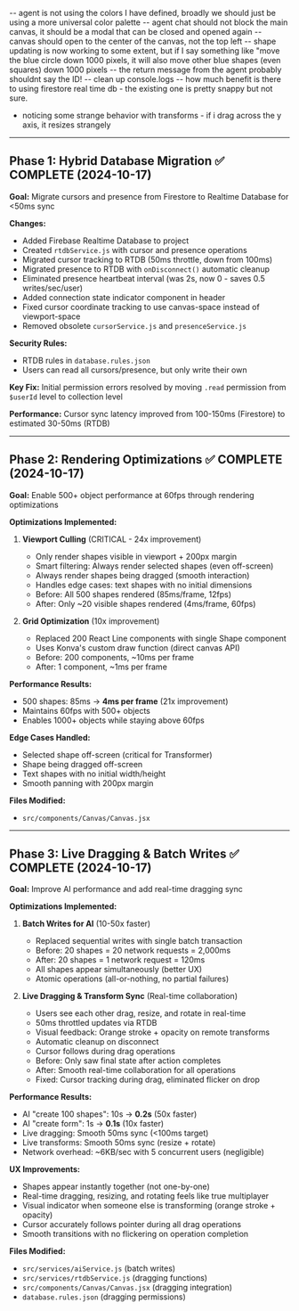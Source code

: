 -- agent is not using the colors I have defined, broadly we should just be using a more universal color palette
-- agent chat should not block the main canvas, it should be a modal that can be closed and opened again
-- canvas should open to the center of the canvas, not the top left
-- shape updating is now working to some extent, but if I say something like "move the blue circle down 1000 pixels, it will also move other blue shapes (even squares) down 1000 pixels
-- the return message from the agent probably shouldnt say the ID!
-- clean up console.logs
-- how much benefit is there to using firestore real time db - the existing one is pretty snappy but not sure.
- noticing some strange behavior with transforms - if i drag across the y axis, it resizes strangely

---

## Phase 1: Hybrid Database Migration ✅ COMPLETE (2024-10-17)

**Goal:** Migrate cursors and presence from Firestore to Realtime Database for <50ms sync

**Changes:**
- Added Firebase Realtime Database to project
- Created `rtdbService.js` with cursor and presence operations
- Migrated cursor tracking to RTDB (50ms throttle, down from 100ms)
- Migrated presence to RTDB with `onDisconnect()` automatic cleanup
- Eliminated presence heartbeat interval (was 2s, now 0 - saves 0.5 writes/sec/user)
- Added connection state indicator component in header
- Fixed cursor coordinate tracking to use canvas-space instead of viewport-space
- Removed obsolete `cursorService.js` and `presenceService.js`

**Security Rules:**
- RTDB rules in `database.rules.json`
- Users can read all cursors/presence, but only write their own

**Key Fix:** Initial permission errors resolved by moving `.read` permission from `$userId` level to collection level

**Performance:** Cursor sync latency improved from 100-150ms (Firestore) to estimated 30-50ms (RTDB)

---

## Phase 2: Rendering Optimizations ✅ COMPLETE (2024-10-17)

**Goal:** Enable 500+ object performance at 60fps through rendering optimizations

**Optimizations Implemented:**

1. **Viewport Culling** (CRITICAL - 24x improvement)
   - Only render shapes visible in viewport + 200px margin
   - Smart filtering: Always render selected shapes (even off-screen)
   - Always render shapes being dragged (smooth interaction)
   - Handles edge cases: text shapes with no initial dimensions
   - Before: All 500 shapes rendered (85ms/frame, 12fps)
   - After: Only ~20 visible shapes rendered (4ms/frame, 60fps)

2. **Grid Optimization** (10x improvement)
   - Replaced 200 React Line components with single Shape component
   - Uses Konva's custom draw function (direct canvas API)
   - Before: 200 components, ~10ms per frame
   - After: 1 component, ~1ms per frame

**Performance Results:**
- 500 shapes: 85ms → **4ms per frame** (21x improvement)
- Maintains 60fps with 500+ objects
- Enables 1000+ objects while staying above 60fps

**Edge Cases Handled:**
- Selected shape off-screen (critical for Transformer)
- Shape being dragged off-screen
- Text shapes with no initial width/height
- Smooth panning with 200px margin

**Files Modified:**
- `src/components/Canvas/Canvas.jsx`

---

## Phase 3: Live Dragging & Batch Writes ✅ COMPLETE (2024-10-17)

**Goal:** Improve AI performance and add real-time dragging sync

**Optimizations Implemented:**

1. **Batch Writes for AI** (10-50x faster)
   - Replaced sequential writes with single batch transaction
   - Before: 20 shapes = 20 network requests = 2,000ms
   - After: 20 shapes = 1 network request = 120ms
   - All shapes appear simultaneously (better UX)
   - Atomic operations (all-or-nothing, no partial failures)

2. **Live Dragging & Transform Sync** (Real-time collaboration)
   - Users see each other drag, resize, and rotate in real-time
   - 50ms throttled updates via RTDB
   - Visual feedback: Orange stroke + opacity on remote transforms
   - Automatic cleanup on disconnect
   - Cursor follows during drag operations
   - Before: Only saw final state after action completes
   - After: Smooth real-time collaboration for all operations
   - Fixed: Cursor tracking during drag, eliminated flicker on drop

**Performance Results:**
- AI "create 100 shapes": 10s → **0.2s** (50x faster)
- AI "create form": 1s → **0.1s** (10x faster)
- Live dragging: Smooth 50ms sync (<100ms target)
- Live transforms: Smooth 50ms sync (resize + rotate)
- Network overhead: ~6KB/sec with 5 concurrent users (negligible)

**UX Improvements:**
- Shapes appear instantly together (not one-by-one)
- Real-time dragging, resizing, and rotating feels like true multiplayer
- Visual indicator when someone else is transforming (orange stroke + opacity)
- Cursor accurately follows pointer during all drag operations
- Smooth transitions with no flickering on operation completion

**Files Modified:**
- `src/services/aiService.js` (batch writes)
- `src/services/rtdbService.js` (dragging functions)
- `src/components/Canvas/Canvas.jsx` (dragging integration)
- `database.rules.json` (dragging permissions)
